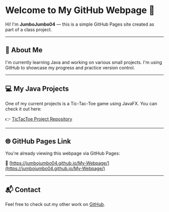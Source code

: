 # Welcome to My GitHub Webpage 👋

Hi! I'm **JumboJumbo04** — this is a simple GitHub Pages site created as part of a class project.

---

## 📄 About Me

I'm currently learning Java and working on various small projects. I'm using GitHub to showcase my progress and practice version control.

---

## 💻 My Java Projects

One of my current projects is a Tic-Tac-Toe game using JavaFX. You can check it out here:

👉 [TicTacToe Project Repository](https://github.com/JumboJumbo04/TicTacToe-Project)

---

## 🌐 GitHub Pages Link

You're already viewing this webpage via GitHub Pages:

🔗 [https://jumbojumbo04.github.io/My-Webpage/](https://jumbojumbo04.github.io/My-Webpage/)

---

## 📬 Contact

Feel free to check out my other work on [GitHub](https://github.com/JumboJumbo04).
